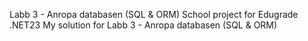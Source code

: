 Labb 3 - Anropa databasen (SQL & ORM)
School project for Edugrade .NET23
My solution for Labb 3 - Anropa databasen (SQL & ORM)
